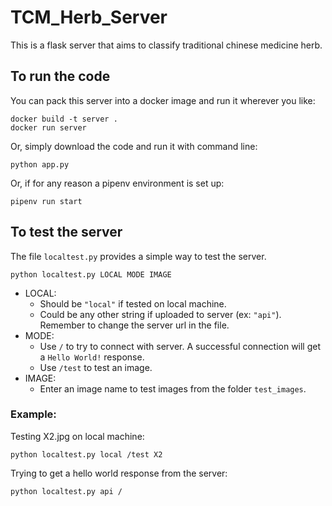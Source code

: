 # TCM_Herb_Server
 
This is a flask server that aims to classify traditional chinese medicine herb.

## To run the code
You can pack this server into a docker image and run it wherever you like:

```
docker build -t server .
docker run server
```

Or, simply download the code and run it with command line:

```
python app.py
```

Or, if for any reason a pipenv environment is set up:

```
pipenv run start
```

## To test the server
The file `localtest.py` provides a simple way to test the server.

```
python localtest.py LOCAL MODE IMAGE
```
- LOCAL: 
  - Should be `"local"` if tested on local machine.
  - Could be any other string if uploaded to server (ex: `"api"`). Remember to change the server url in the file.
- MODE: 
  - Use `/` to try to connect with server. A successful connection will get a `Hello World!` response.
  - Use `/test` to test an image.
- IMAGE:
  - Enter an image name to test images from the folder `test_images`.

### Example:
Testing X2.jpg on local machine:
```
python localtest.py local /test X2
```

Trying to get a hello world response from the server:
```
python localtest.py api /
```
